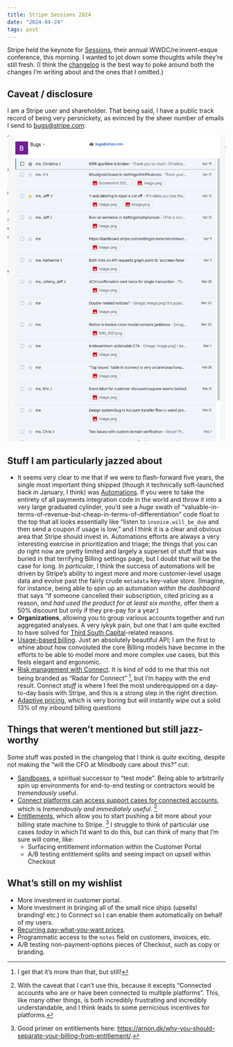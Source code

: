 ```yaml
---
title: Stripe Sessions 2024
date: "2024-04-24"
tags: post
---
```


Stripe held the keynote for [Sessions](https://stripesessions.com/), their annual WWDC/re:invent-esque conference, this morning. I wanted to jot down some thoughts while they’re still fresh. (I think the [changelog](https://stripe.com/changelog) is the best way to poke around both the changes I’m writing about and the ones that I omitted.)

## Caveat / disclosure

I am a Stripe user and shareholder. That being said, I have a public track record of being very persnickety, as evinced by the sheer number of emails I send to bugs@stripe.com:

![Thank you Jeff (and every engineer who fixed one of my nits!)](/img/bugs.png)

## Stuff I am particularly jazzed about

- It seems very clear to me that if we were to flash-forward five years, the single most important thing shipped (though it technically soft-launched back in January, I think) was [Automations](https://docs.stripe.com/billing/automations). If you were to take the entirety of all payments integration code in the world and throw it into a very large graduated cylinder, you’d see a _huge_ swath of “valuable-in-terms-of-revenue-but-cheap-in-terms-of-differentiation” code float to the top that all looks essentially like “listen to `invoice.will_be_due` and then send a coupon if usage is low,” and I think it is a clear and obvious area that Stripe should invest in. Automations efforts are always a very interesting exercise in prioritization and triage; the things that you can do right now are pretty limited and largely a superset of stuff that was buried in that terrifying Billing settings page, but I doubt that will be the case for long. _In particular_, I think the success of automations will be driven by Stripe’s ability to ingest more and more customer-level usage data and evolve past the fairly crude `metadata` key-value store. (Imagine, for instance, being able to spin up an automation _within the dashboard_ that says “if someone cancelled their subscription, cited pricing as a reason, _and had used the product for at least six months_, offer them a 50% discount but only if they pre-pay for a year.)
- **Organizations**, allowing you to group various accounts together and run aggregated analyses. A very iykyk pain, but one that I am quite excited to have solved for [Third South Capital](https://thirdsouth.capital)-related reasons.
- [Usage-based billing](https://docs.stripe.com/billing/subscriptions/usage-based). Just an absolutely beautiful API; I am the first to whine about how convoluted the core Billing models have become in the efforts to be able to model more and more complex use cases, but this feels elegant and ergonomic.
- [Risk management with Connect](https://docs.stripe.com/connect/risk-management). It is kind of odd to me that this not being branded as “Radar for Connect” [^3], but I’m happy with the end result. Connect _stuff_ is where I feel the most underequipped on a day-to-day basis with Stripe, and this is a strong step in the right direction.
- [Adaptive pricing](https://support.stripe.com/questions/adaptive-pricing#:~:text=What%20is%20Adaptive%20Pricing%3F,latest%20Stripe%2Dprovided%20exchange%20rates.), which is very boring but will instantly wipe out a solid 13% of my inbound billing questions

## Things that weren’t mentioned but still jazz-worthy

Some stuff was posted in the changelog that I think is _quite_ exciting, despite not making the “will the CFO at Mindbody care about this?” cut:

- [Sandboxes](https://insiders.stripe.dev/t/stripe-sandboxes-are-here/84), a spiritual successor to “test mode”. Being able to arbitrarily spin up environments for end-to-end testing or contractors would be _tremendously_ useful.
- [Connect platforms can access support cases for connected accounts](https://docs.stripe.com/connect/dashboard/managing-individual-accounts#view-and-unblock-support-cases), which is _tremendously and immediately useful_. [^1]
- [Entitlements](https://docs.stripe.com/billing/entitlements), which allow you to start pushing a bit more about your billing state machine to Stripe. [^2] I struggle to think of particular use cases _today_ in which I’d want to do this, but can think of many that I’m sure will come, like:
  - Surfacing entitlement information within the Customer Portal
  - A/B testing entitlement splits and seeing impact on upsell within Checkout

## What’s still on my wishlist

- More investment in customer portal.
- More investment in bringing all of the small nice ships (upsells! branding! etc.) to Connect so I can enable them automatically on behalf of my users.
- [Recurring pay-what-you-want prices](https://twitter.com/jmduke/status/1707420897299112375).
- Programmatic access to the `notes` field on customers, invoices, etc.
- A/B testing non-payment-options pieces of Checkout, such as copy or branding.

[^1]: With the caveat that I can’t use this, because it excepts “Connected accounts who are or have been connected to multiple platforms”. This, like many other things, is both incredibly frustrating and incredibly understandable, and I think leads to some pernicious incentives for platforms.
[^2]: Good primer on entitlements here: https://arnon.dk/why-you-should-separate-your-billing-from-entitlement/.
[^3]: I get that it’s more than that, but still!
